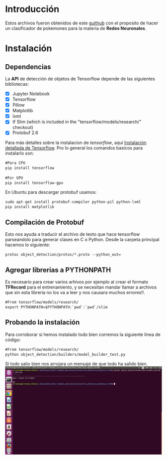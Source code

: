 
# Introducción

Estos archivos fueron obtenidos de este [guithub](https://github.com/tensorflow/models) con el proposito de hacer un clasificador de pokemones para la materia de **Redes Neuronales**. 

# Instalación


## Dependencias

La **API** de detección de objetos de Tensorflow depende de las siguientes bibliotecas:

- [x] Jupyter Notebook
- [x] Tensorflow
- [x] Pillow 
- [X] Matplotlib
- [X] lxml
- [x] tf Slim (which is included in the "tensorflow/models/research/" checkout)
- [x] Protobuf 2.6

Para más detalles sobre la instalacion de *tensorflow*, aquí [Instalación detallada de Tensorflow](https://www.tensorflow.org/install/). 
Pro lo general los comandos basicos para instalarlo son:

```
#Para CPU
pip install tensorflow

#For GPU
pip install tensorflow-gpu
```
En Ubuntu para descargar protobuf usamos:
```
sudo apt-get install protobuf-compiler python-pil python-lxml
pip install matplotlib
```

## Compilación de Protobuf

Esto nos ayuda a traducir el archivo de texto que hace tensorflow parseandolo para generar clases en C o Python.
Desde la carpeta principal hacemos lo siguiente:

```
protoc object_detection/protos/*.proto --python_out=
```
## Agregar librerias a PYTHONPATH
Es necesario para crear varios arhivos por ejemplo al crear el formato **TFRecord** para el entrenamiento, y se necesitan mandar llamar a archivos que sin esta libreria no los va a leer y nos causara muchos errores!!.

```
#From tensorflow/models/research/
export PYTHONPATH=$PYTHONPATH:`pwd`:`pwd`/slim
```
## Probando la instalación
Para corroborar si hemos instalado todo bien corremos la siguiente línea de código:
```
#From tensorflow/models/research/
python object_detection/builders/model_builder_test.py
```
Si todo salio bien nos arrojara un mensaje de que todo ha salido bien.
![](imagenes/ok.png)
